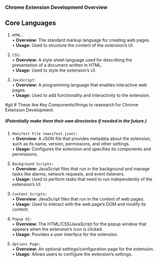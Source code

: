 ### Chrome Extension Development Overview

## Core Languages

1. `HTML:`<br/>
   • **Overview:** The standard markup language for creating web pages.<br/>
   • **Usage:** Used to structure the content of the extension’s UI.<br/>

2. `CSS:`<br/>
   • **Overview:** A style sheet language used for describing the presentation of a document written in HTML.<br/>
   • **Usage:** Used to style the extension’s UI.<br/>

3. `JavaScript:`<br/>
   • **Overview:** A programming language that enables interactive web pages.<br/>
   • **Usage:** Used to add functionality and interactivity to the extension.<br/>



#git # These Are Key Components/things to reasearch for Chrome Extension Development: 
##### (Potentially make them their own directories if needed in the future.)

1. `Manifest File (manifest.json):`<br/>
   • **Overview:** A JSON file that provides metadata about the extension, such as its name, version, permissions, and other settings.<br/>
   • **Usage:** Configures the extension and specifies its components and permissions.<br/>

2. `Background Scripts:`<br/>
   • **Overview:** JavaScript files that run in the background and manage tasks like alarms, network requests, and event listeners.<br/>
   • **Usage:** Used to perform tasks that need to run independently of the extension’s UI.<br/>

3. `Content Scripts:`<br/>
   • **Overview:** JavaScript files that run in the context of web pages.<br/>
   • **Usage:** Used to interact with the web page’s DOM and modify its content.<br/>

4. `Popup UI:`<br/>
   • **Overview:** The HTML/CSS/JavaScript for the popup window that appears when the extension’s icon is clicked.<br/>
   • **Usage:** Provides a user interface for the extension.<br/>

5. `Options Page:`<br/>
   • **Overview:** An optional settings/configuration page for the extension.<br/>
   • **Usage:** Allows users to configure the extension’s settings.<br/>